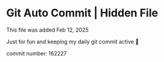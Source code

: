 # Git Auto Commit | Hidden File

This file was added Feb 12, 2025

Just for fun and keeping my daily git commit active 🤪

commit number: 162227
